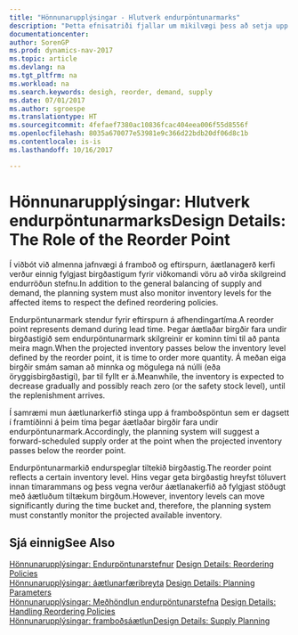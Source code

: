 ```yaml
---
title: "Hönnunarupplýsingar - Hlutverk endurpöntunarmarks"
description: "Þetta efnisatriði fjallar um mikilvægi þess að setja upp endurpöntunarmark, svo þú vitir hvenær skal panta frekari birgðir."
documentationcenter: 
author: SorenGP
ms.prod: dynamics-nav-2017
ms.topic: article
ms.devlang: na
ms.tgt_pltfrm: na
ms.workload: na
ms.search.keywords: desigh, reorder, demand, supply
ms.date: 07/01/2017
ms.author: sgroespe
ms.translationtype: HT
ms.sourcegitcommit: 4fefaef7380ac10836fcac404eea006f55d8556f
ms.openlocfilehash: 8035a670077e53981e9c366d22bdb20df06d8c1b
ms.contentlocale: is-is
ms.lasthandoff: 10/16/2017

---
```

# <a name="design-details-the-role-of-the-reorder-point"></a><span data-ttu-id="01a1e-103">Hönnunarupplýsingar: Hlutverk endurpöntunarmarks</span><span class="sxs-lookup"><span data-stu-id="01a1e-103">Design Details: The Role of the Reorder Point</span></span>
<span data-ttu-id="01a1e-104">Í viðbót við almenna jafnvægi á framboð og eftirspurn, áætlanagerð kerfi verður einnig fylgjast birgðastigum fyrir viðkomandi vöru að virða skilgreind endurröðun stefnu.</span><span class="sxs-lookup"><span data-stu-id="01a1e-104">In addition to the general balancing of supply and demand, the planning system must also monitor inventory levels for the affected items to respect the defined reordering policies.</span></span>  
  
<span data-ttu-id="01a1e-105">Endurpöntunarmark stendur fyrir eftirspurn á afhendingartíma.</span><span class="sxs-lookup"><span data-stu-id="01a1e-105">A reorder point represents demand during lead time.</span></span> <span data-ttu-id="01a1e-106">Þegar áætlaðar birgðir fara undir birgðastigið sem endurpöntunarmark skilgreinir er kominn tími til að panta meira magn.</span><span class="sxs-lookup"><span data-stu-id="01a1e-106">When the projected inventory passes below the inventory level defined by the reorder point, it is time to order more quantity.</span></span> <span data-ttu-id="01a1e-107">Á meðan eiga birgðir smám saman að minnka og mögulega ná núlli (eða öryggisbirgðastigi), þar til fyllt er á.</span><span class="sxs-lookup"><span data-stu-id="01a1e-107">Meanwhile, the inventory is expected to decrease gradually and possibly reach zero (or the safety stock level), until the replenishment arrives.</span></span>  
  
<span data-ttu-id="01a1e-108">Í samræmi mun áætlunarkerfið stinga upp á framboðspöntun sem er dagsett í framtíðinni á þeim tíma þegar áætlaðar birgðir fara undir endurpöntunarmark.</span><span class="sxs-lookup"><span data-stu-id="01a1e-108">Accordingly, the planning system will suggest a forward-scheduled supply order at the point when the projected inventory passes below the reorder point.</span></span>  
  
<span data-ttu-id="01a1e-109">Endurpöntunarmarkið endurspeglar tiltekið birgðastig.</span><span class="sxs-lookup"><span data-stu-id="01a1e-109">The reorder point reflects a certain inventory level.</span></span> <span data-ttu-id="01a1e-110">Hins vegar geta birgðastig hreyfst töluvert innan tímarammans og þess vegna verður áætlanakerfið að fylgjast stöðugt með áætluðum tiltækum birgðum.</span><span class="sxs-lookup"><span data-stu-id="01a1e-110">However, inventory levels can move significantly during the time bucket and, therefore, the planning system must constantly monitor the projected available inventory.</span></span>  
  
## <a name="see-also"></a><span data-ttu-id="01a1e-111">Sjá einnig</span><span class="sxs-lookup"><span data-stu-id="01a1e-111">See Also</span></span>  
<span data-ttu-id="01a1e-112">[Hönnunarupplýsingar: Endurpöntunarstefnur](design-details-reordering-policies.md) </span><span class="sxs-lookup"><span data-stu-id="01a1e-112">[Design Details: Reordering Policies](design-details-reordering-policies.md) </span></span>  
<span data-ttu-id="01a1e-113">[Hönnunarupplýsingar: áætlunarfæribreyta](design-details-planning-parameters.md) </span><span class="sxs-lookup"><span data-stu-id="01a1e-113">[Design Details: Planning Parameters](design-details-planning-parameters.md) </span></span>  
<span data-ttu-id="01a1e-114">[Hönnunarupplýsingar: Meðhöndlun endurpöntunarstefna](design-details-handling-reordering-policies.md) </span><span class="sxs-lookup"><span data-stu-id="01a1e-114">[Design Details: Handling Reordering Policies](design-details-handling-reordering-policies.md) </span></span>  
[<span data-ttu-id="01a1e-115">Hönnunarupplýsingar: framboðsáætlun</span><span class="sxs-lookup"><span data-stu-id="01a1e-115">Design Details: Supply Planning</span></span>](design-details-supply-planning.md)
